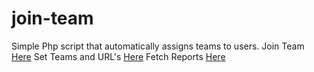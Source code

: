 # join-team
Simple Php script that automatically assigns teams to users.
Join Team <a href="https://bindas.co/join/">Here</a>
Set Teams and URL's <a href="https://bindas.co/join/team.php">Here</a>
Fetch Reports <a href="https://bindas.co/join/export.php">Here</a>
